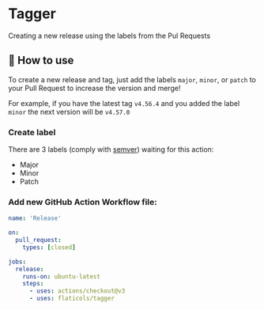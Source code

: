 # Tagger

Creating a new release using the labels from the Pul Requests

## 🚀 How to use

To create a new release and tag, just add the labels `major`, `minor`, or `patch` to your Pull Request to increase the version and merge!

For example, if you have the latest tag  `v4.56.4` and you added the label `minor` the next version will be `v4.57.0`

### Create label

There are 3 labels (comply with [semver](https://semver.org)) waiting for this action:

  - Major
  - Minor
  - Patch

### Add new GitHub Action Workflow file:

```yaml
name: 'Release'

on:
  pull_request:
    types: [closed]

jobs:
  release:
    runs-on: ubuntu-latest
    steps:
      - uses: actions/checkout@v3
      - uses: flaticols/tagger
```


